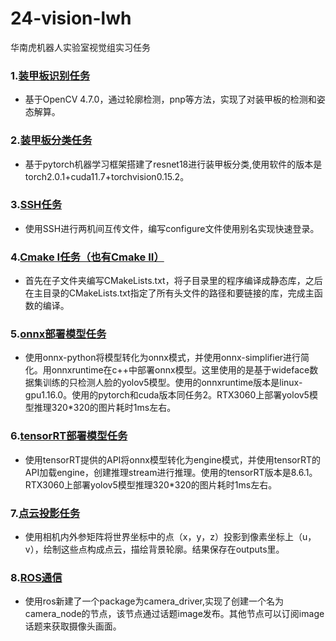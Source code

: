 # 24-vision-lwh
华南虎机器人实验室视觉组实习任务

###  1.[装甲板识别任务](https://github.com/b-Acid/24-vision-lwh/tree/main/%E8%A3%85%E7%94%B2%E6%9D%BF%E8%AF%86%E5%88%AB)
+ 基于OpenCV 4.7.0，通过轮廓检测，pnp等方法，实现了对装甲板的检测和姿态解算。

###  2.[装甲板分类任务](https://github.com/b-Acid/24-vision-lwh/tree/main/%E8%A3%85%E7%94%B2%E6%9D%BF%E5%88%86%E7%B1%BB)
+ 基于pytorch机器学习框架搭建了resnet18进行装甲板分类,使用软件的版本是torch2.0.1+cuda11.7+torchvision0.15.2。

### 3.[SSH任务](https://github.com/b-Acid/24-vision-lwh/tree/main/SSH%E4%BB%BB%E5%8A%A1)

+ 使用SSH进行两机间互传文件，编写configure文件使用别名实现快速登录。

### 4.[Cmake I任务（也有Cmake II）](https://github.com/b-Acid/24-vision-lwh/tree/main/Cmake%E4%BB%BB%E5%8A%A1)

+ 首先在子文件夹编写CMakeLists.txt，将子目录里的程序编译成静态库，之后在主目录的CMakeLists.txt指定了所有头文件的路径和要链接的库，完成主函数的编译。

### 5.[onnx部署模型任务](https://github.com/b-Acid/24-vision-lwh/tree/main/onnx%E9%83%A8%E7%BD%B2)
+ 使用onnx-python将模型转化为onnx模式，并使用onnx-simplifier进行简化。用onnxruntime在c++中部署onnx模型。这里使用的是基于wideface数据集训练的只检测人脸的yolov5模型。使用的onnxruntime版本是linux-gpu1.16.0。使用的pytorch和cuda版本同任务2。RTX3060上部署yolov5模型推理320*320的图片耗时1ms左右。
  
### 6.[tensorRT部署模型任务](https://github.com/b-Acid/24-vision-lwh/tree/main/tensorRT%E9%83%A8%E7%BD%B2)
+ 使用tensorRT提供的API将onnx模型转化为engine模式，并使用tensorRT的API加载engine，创建推理stream进行推理。使用的tensorRT版本是8.6.1。RTX3060上部署yolov5模型推理320*320的图片耗时1ms左右。
  
### 7.[点云投影任务](https://github.com/b-Acid/24-vision-lwh/tree/main/%E7%82%B9%E4%BA%91%E6%8A%95%E5%BD%B1%E4%BB%BB%E5%8A%A1)
+ 使用相机内外参矩阵将世界坐标中的点（x，y，z）投影到像素坐标上（u，v），绘制这些点构成点云，描绘背景轮廓。结果保存在outputs里。

### 8.[ROS通信](https://github.com/b-Acid/24-vision-lwh/tree/main/ros%E9%80%9A%E4%BF%A1)
+ 使用ros新建了一个package为camera_driver,实现了创建一个名为camera_node的节点，该节点通过话题image发布。其他节点可以订阅image话题来获取摄像头画面。
